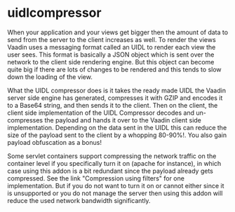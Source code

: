 uidlcompressor
==============
When your application and your views get bigger then the amount of data to send from the server to the client increases as well. To render the views Vaadin uses a messaging format called an UIDL to render each view the user sees. This format is basically a JSON object which is sent over the network to the client side rendering engine. But this object can become quite big if there are lots of changes to be rendered and this tends to slow down the loading of the view.

What the UIDL compressor does is it takes the ready made UIDL the Vaadin server side engine has generated, compresses it with GZIP and encodes it to a Base64 string, and then sends it to the client. Then on the client, the client side implementation of the UIDL Compressor decodes and un-compresses the payload and hands it over to the Vaadin client side implementation. Depending on the data sent in the UIDL this can reduce the size of the payload sent to the client by a whopping 80-90%!. You also gain payload obfuscation as a bonus!

Some servlet containers support compressing the network traffic on the container level if you specifically turn it on (apache for instance), in which case using this addon is a bit redundant since the payload already gets compressed. See the link "Compression using filters" for one implementation. But if you do not want to turn it on or cannot either since it is unsupported or you do not manage the server then using this addon will reduce the used network bandwidth significantly. 
